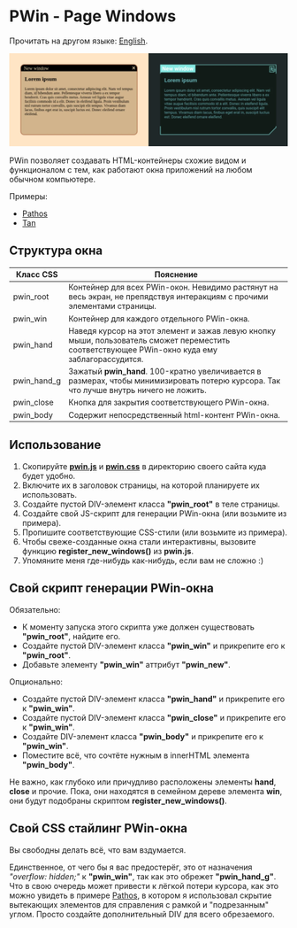 # PWin - Page Windows

Прочитать на другом языке: [English](./README.md).

![preview](./preview.webp)

PWin позволяет создавать HTML-контейнеры схожие видом и функционалом с тем, как работают окна приложений на любом обычном компьютере.

Примеры:
* [Pathos](https://leshiy-nd.github.io/PWin-Page-Windows/examples/pathos.html)
* [Tan](https://leshiy-nd.github.io/PWin-Page-Windows/examples/tan.html)

## Структура окна

|Класс CSS |Пояснение|
|-|-|
|pwin_root|Контейнер для всех PWin-окон. Невидимо растянут на весь экран, не препядствуя интеракциям с прочими элементами страницы.|
|pwin_win|Контейнер для каждого отдельного PWin-окна.|
|pwin_hand|Наведя курсор на этот элемент и зажав левую кнопку мыши, пользователь сможет переместить соответствующее PWin-окно куда ему заблагорассудится.|
|pwin_hand_g|Зажатый __pwin_hand__. 100-кратно увеличивается в размерах, чтобы минимизировать потерю курсора. Так что лучше внутрь ничего не ложить.|
|pwin_close|Кнопка для закрытия соответствующего PWin-окна.|
|pwin_body|Содержит непосредственный html-контент PWin-окна.|

## Использование

1. Скопируйте [__pwin.js__](./pwin.js) и [__pwin.css__](./pwin.css) в директорию своего сайтa куда будет удобно.
2. Включите их в заголовок страницы, на которой планируете их использовать.
3. Создайте пустой DIV-элемент класса __"pwin_root"__ в теле страницы.
4. Создайте свой JS-скрипт для генерации PWin-окна (или возьмите из примера).
5. Пропишите соответствующие CSS-стили (или возьмите из примера).
6. Чтобы свеже-созданные окна стали интерактивны, вызовите функцию __register_new_windows()__ из __pwin.js__.
7. Упомяните меня где-нибудь как-нибудь, если вам не сложно :)

## Свой скрипт генерации PWin-окна

Обязательно:
* К моменту запуска этого скрипта уже должен существовать __"pwin_root"__, найдите его.
* Создайте пустой DIV-элемент класса __"pwin_win"__ и прикрепите его к __"pwin_root"__.
* Добавьте элементу __"pwin_win"__ аттрибут __"pwin_new"__.

Опционально:
* Создайте пустой DIV-элемент класса __"pwin_hand"__ и прикрепите его к __"pwin_win"__.
* Создайте пустой DIV-элемент класса __"pwin_close"__ и прикрепите его к __"pwin_win"__.
* Создайте DIV-элемент класса __"pwin_body"__ и прикрепите его к __"pwin_win"__.
* Поместите всё, что сочтёте нужным в innerHTML элемента  __"pwin_body"__.

Не важно, как глубоко или причудливо расположены элементы __hand__, __close__ и прочие. Пока, они находятся в семейном дереве элемента __win__, они будут подобраны скриптом __register_new_windows()__.

## Свой CSS стайлинг PWin-окна

Вы свободны делать всё, что вам вздумается.

Единственное, от чего бы я вас предостерёг, это от назначения _"overflow: hidden;"_ к __"pwin_win"__, так как это обрежет __"pwin_hand_g"__. Что в свою очередь может привести к лёгкой потери курсора, как это можно увидеть в примере [Pathos](https://leshiy-nd.github.io/PWin-Page-Windows/examples/pathos.html), в котором я использовал скрытие вытекающих элементов для справления с рамкой и "подрезанным" углом. Просто создайте дополнительный DIV для всего обрезаемого.

